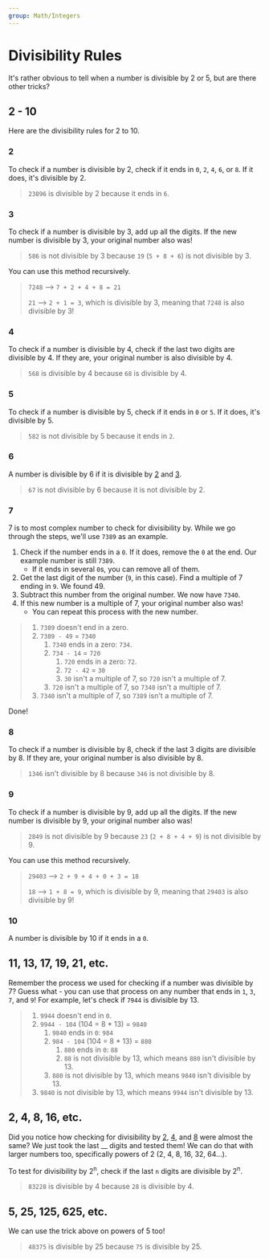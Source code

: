 ```yaml
---
group: Math/Integers
---
```


# Divisibility Rules
It's rather obvious to tell when a number is divisible by 2 or 5, but are there other tricks?

## 2 - 10
Here are the divisibility rules for 2 to 10.

### 2
To check if a number is divisible by 2, check if it ends in `0`, `2`, `4`, `6`, or `8`. If it does, it's divisible by 2.
> `23896` is divisible by 2 because it ends in `6`.

### 3
To check if a number is divisible by 3, add up all the digits. If the new number is divisible by 3, your original number also was!
> `586` is not divisible by 3 because `19` (`5 + 8 + 6`) is not divisible by 3.

You can use this method recursively.
> `7248` --> `7 + 2 + 4 + 8 = 21`
>
> `21` --> `2 + 1 = 3`, which is divisible by 3, meaning that `7248` is also divisible by 3!

### 4
To check if a number is divisible by 4, check if the last two digits are divisible by 4. If they are, your original number is also divisible by 4.
> `568` is divisible by 4 because `68` is divisible by 4.

### 5
To check if a number is divisible by 5, check if it ends in `0` or `5`. If it does, it's divisible by 5.
> `582` is not divisible by 5 because it ends in `2`.

### 6
A number is divisible by 6 if it is divisible by [2](#2) and [3](#3).
> `67` is not divisible by 6 because it is not divisible by 2.

### 7
7 is to most complex number to check for divisibility by. While we go through the steps, we'll use `7389` as an example.

 1. Check if the number ends in a `0`. If it does, remove the `0` at the end. Our example number is still `7389`.
     - If it ends in several `0`s, you can remove all of them.
 2. Get the last digit of the number (`9`, in this case). Find a multiple of 7 ending in `9`. We found 49.
 3. Subtract this number from the original number. We now have `7340`.
 4. If this new number is a multiple of 7, your original number also was!
     - You can repeat this process with the new number.

> 1. `7389` doesn't end in a zero.
> 2. `7389 - 49` = `7340`
>     1. `7340` ends in a zero: `734`.
>     2. `734 - 14` = `720`
>         1. `720` ends in a zero: `72`.
>         2. `72 - 42` = `30`
>         3. `30` isn't a multiple of 7, so `720` isn't a multiple of 7.
>     3. `720` isn't a multiple of 7, so `7340` isn't a multiple of 7.
> 3. `7340` isn't a multiple of 7, so `7389` isn't a multiple of 7.

Done!

### 8
To check if a number is divisible by 8, check if the last 3 digits are divisible by 8. If they are, your original number is also divisible by 8.
> `1346` isn't divisible by 8 because `346` is not divisible by 8.

### 9
To check if a number is divisible by 9, add up all the digits. If the new number is divisible by 9, your original number also was!
> `2849` is not divisible by 9 because `23` (`2 + 8 + 4 + 9`) is not divisible by 9.

You can use this method recursively.
> `29403` --> `2 + 9 + 4 + 0 + 3 = 18`
>
> `18` --> `1 + 8 = 9`, which is divisible by 9, meaning that `29403` is also divisible by 9!

### 10
A number is divisible by 10 if it ends in a `0`.

## 11, 13, 17, 19, 21, etc.
Remember the process we used for checking if a number was divisible by 7? Guess what - you can use that process on any number that ends in `1`, `3`, `7`, and `9`! For example, let's check if `7944` is divisible by 13.

> 1. `9944` doesn't end in `0`.
> 2. `9944 - 104` (104 = 8 * 13) = `9840`
>     1. `9840` ends in `0`: `984`
>     2. `984 - 104` (104 = 8 * 13) = `880`
>         1. `880` ends in `0`: `88`
>         2. `88` is not divisible by 13, which means `880` isn't divisible by 13.
>     3. `880` is not divisible by 13, which means `9840` isn't divisible by 13.
> 3. `9840` is not divisible by 13, which means `9944` isn't divisible by 13.

## 2, 4, 8, 16, etc.
Did you notice how checking for divisibility by [2](#2), [4](#4), and [8](#8) were almost the same? We just took the last __ digits and tested them! We can do that with larger numbers too, specifically powers of 2 (2, 4, 8, 16, 32, 64...).

To test for divisibility by 2<sup>n</sup>, check if the last `n` digits are divisible by 2<sup>n</sup>.
> `83228` is divisible by 4 because `28` is divisible by 4.

## 5, 25, 125, 625, etc.
We can use the trick above on powers of 5 too!
> `48375` is divisible by 25 because `75` is divisible by 25.
